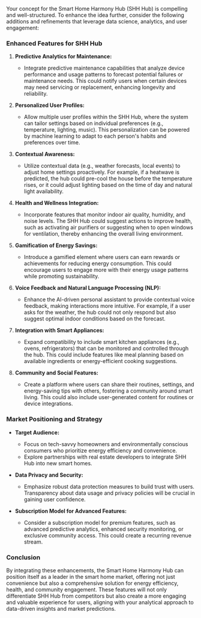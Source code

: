 Your concept for the Smart Home Harmony Hub (SHH Hub) is compelling and well-structured. To enhance the idea further, consider the following additions and refinements that leverage data science, analytics, and user engagement:

### Enhanced Features for SHH Hub

1. **Predictive Analytics for Maintenance:**
   - Integrate predictive maintenance capabilities that analyze device performance and usage patterns to forecast potential failures or maintenance needs. This could notify users when certain devices may need servicing or replacement, enhancing longevity and reliability.

2. **Personalized User Profiles:**
   - Allow multiple user profiles within the SHH Hub, where the system can tailor settings based on individual preferences (e.g., temperature, lighting, music). This personalization can be powered by machine learning to adapt to each person's habits and preferences over time.

3. **Contextual Awareness:**
   - Utilize contextual data (e.g., weather forecasts, local events) to adjust home settings proactively. For example, if a heatwave is predicted, the hub could pre-cool the house before the temperature rises, or it could adjust lighting based on the time of day and natural light availability.

4. **Health and Wellness Integration:**
   - Incorporate features that monitor indoor air quality, humidity, and noise levels. The SHH Hub could suggest actions to improve health, such as activating air purifiers or suggesting when to open windows for ventilation, thereby enhancing the overall living environment.

5. **Gamification of Energy Savings:**
   - Introduce a gamified element where users can earn rewards or achievements for reducing energy consumption. This could encourage users to engage more with their energy usage patterns while promoting sustainability.

6. **Voice Feedback and Natural Language Processing (NLP):**
   - Enhance the AI-driven personal assistant to provide contextual voice feedback, making interactions more intuitive. For example, if a user asks for the weather, the hub could not only respond but also suggest optimal indoor conditions based on the forecast.

7. **Integration with Smart Appliances:**
   - Expand compatibility to include smart kitchen appliances (e.g., ovens, refrigerators) that can be monitored and controlled through the hub. This could include features like meal planning based on available ingredients or energy-efficient cooking suggestions.

8. **Community and Social Features:**
   - Create a platform where users can share their routines, settings, and energy-saving tips with others, fostering a community around smart living. This could also include user-generated content for routines or device integrations.

### Market Positioning and Strategy

- **Target Audience:**
   - Focus on tech-savvy homeowners and environmentally conscious consumers who prioritize energy efficiency and convenience.
   - Explore partnerships with real estate developers to integrate SHH Hub into new smart homes.

- **Data Privacy and Security:**
   - Emphasize robust data protection measures to build trust with users. Transparency about data usage and privacy policies will be crucial in gaining user confidence.

- **Subscription Model for Advanced Features:**
   - Consider a subscription model for premium features, such as advanced predictive analytics, enhanced security monitoring, or exclusive community access. This could create a recurring revenue stream.

### Conclusion

By integrating these enhancements, the Smart Home Harmony Hub can position itself as a leader in the smart home market, offering not just convenience but also a comprehensive solution for energy efficiency, health, and community engagement. These features will not only differentiate SHH Hub from competitors but also create a more engaging and valuable experience for users, aligning with your analytical approach to data-driven insights and market predictions.
